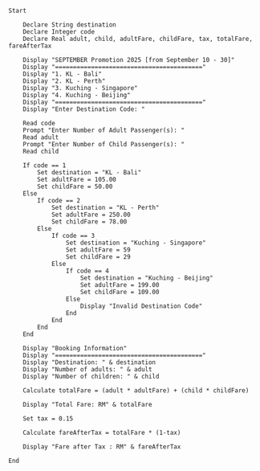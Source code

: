     Start

        Declare String destination
        Declare Integer code
        Declare Real adult, child, adultFare, childFare, tax, totalFare, fareAfterTax

        Display "SEPTEMBER Promotion 2025 [from September 10 - 30]"
        Display "========================================="
        Display "1. KL - Bali"
        Display "2. KL - Perth"
        Display "3. Kuching - Singapore"
        Display "4. Kuching - Beijing"
        Display "========================================="
        Display "Enter Destination Code: "

        Read code
        Prompt "Enter Number of Adult Passenger(s): "
        Read adult
        Prompt "Enter Number of Child Passenger(s): "
        Read child

        If code == 1
            Set destination = "KL - Bali"
            Set adultFare = 105.00
            Set childFare = 50.00
        Else
            If code == 2
                Set destination = "KL - Perth"
                Set adultFare = 250.00
                Set childFare = 78.00
            Else
                If code == 3
                    Set destination = "Kuching - Singapore"
                    Set adultFare = 59
                    Set childFare = 29
                Else
                    If code == 4
                        Set destination = "Kuching - Beijing"
                        Set adultFare = 199.00
                        Set childFare = 109.00
                    Else
                        Display "Invalid Destination Code"
                    End
                End
            End
        End

        Display "Booking Information"
        Display "========================================="
        Display "Destination: " & destination
        Display "Number of adults: " & adult
        Display "Number of children: " & child

        Calculate totalFare = (adult * adultFare) + (child * childFare)

        Display "Total Fare: RM" & totalFare

        Set tax = 0.15

        Calculate fareAfterTax = totalFare * (1-tax)

        Display "Fare after Tax : RM" & fareAfterTax

    End